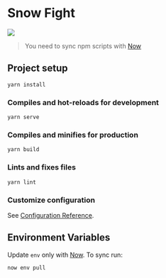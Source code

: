 # Snow Fight

![](https://badgen.net/badge/icon/zeit?icon=zeit&label)

> You need to sync npm scripts with [Now](https://zeit.co/mishabalin/snow-fight/settings)

## Project setup

```
yarn install
```

### Compiles and hot-reloads for development

```
yarn serve
```

### Compiles and minifies for production

```
yarn build
```

### Lints and fixes files

```
yarn lint
```

### Customize configuration

See [Configuration Reference](https://cli.vuejs.org/config/).

## Environment Variables

Update `env` only with [Now](https://zeit.co/mishabalin/snow-fight/settings). To sync run:

```shell
now env pull
```
